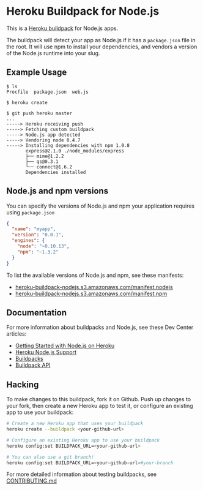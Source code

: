 Heroku Buildpack for Node.js
============================

This is a [Heroku buildpack](http://devcenter.heroku.com/articles/buildpacks) for Node.js apps.

The buildpack will detect your app as Node.js if it has a `package.json` file in the root.  It will use npm to install your dependencies, and vendors a version of the Node.js runtime into your slug.

Example Usage
-------------

    $ ls
    Procfile  package.json  web.js

    $ heroku create

    $ git push heroku master
    ...
    -----> Heroku receiving push
    -----> Fetching custom buildpack
    -----> Node.js app detected
    -----> Vendoring node 0.4.7
    -----> Installing dependencies with npm 1.0.8
           express@2.1.0 ./node_modules/express
           ├── mime@1.2.2
           ├── qs@0.3.1
           └── connect@1.6.2
           Dependencies installed

Node.js and npm versions
------------------------

You can specify the versions of Node.js and npm your application requires using `package.json`

```json
{
  "name": "myapp",
  "version": "0.0.1",
  "engines": {
    "node": "~0.10.13",
    "npm": "~1.3.2"
  }
}
```

To list the available versions of Node.js and npm, see these manifests:

- [heroku-buildpack-nodejs.s3.amazonaws.com/manifest.nodejs](http://heroku-buildpack-nodejs.s3.amazonaws.com/manifest.nodejs)
- [heroku-buildpack-nodejs.s3.amazonaws.com/manifest.npm](http://heroku-buildpack-nodejs.s3.amazonaws.com/manifest.npm)

Documentation
-------------

For more information about buildpacks and Node.js, see these Dev Center articles:

- [Getting Started with Node.js on Heroku](https://devcenter.heroku.com/articles/nodejs)
- [Heroku Node.js Support](https://devcenter.heroku.com/articles/nodejs-support)
- [Buildpacks](https://devcenter.heroku.com/articles/buildpacks)
- [Buildpack API](https://devcenter.heroku.com/articles/buildpack-api)

Hacking
-------

To make changes to this buildpack, fork it on Github. Push up changes to your fork, then create a new Heroku app to test it, or configure an existing app to use your buildpack:

```sh
# Create a new Heroku app that uses your buildpack
heroku create --buildpack <your-github-url>

# Configure an existing Heroku app to use your buildpack
heroku config:set BUILDPACK_URL=<your-github-url>

# You can also use a git branch!
heroku config:set BUILDPACK_URL=<your-github-url>#your-branch
```

For more detailed information about testing buildpacks, see [CONTRIBUTING.md](CONTRIBUTING.md)